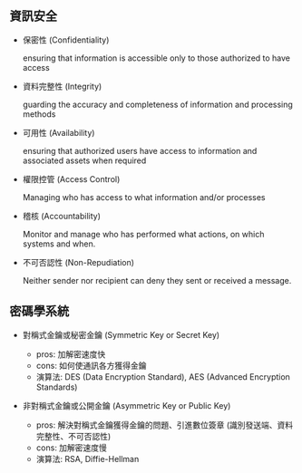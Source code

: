 ## 資訊安全

  - 保密性 (Confidentiality)
  
       ensuring that information is accessible only to those authorized to have access
  
  - 資料完整性 (Integrity)
  
       guarding the accuracy and completeness of information and processing methods
  
  - 可用性 (Availability)
  
       ensuring that authorized users have access to information and associated assets when required

  - 權限控管 (Access Control)
  
       Managing who has access to what information and/or processes

  - 稽核 (Accountability)
  
       Monitor and manage who has performed what actions, on which systems and when.

  - 不可否認性 (Non-Repudiation)
  
       Neither sender nor recipient can deny they sent or received a message.

## 密碼學系統

  - 對稱式金鑰或秘密金鑰 (Symmetric Key or Secret Key)
    - pros: 加解密速度快
    - cons: 如何使通訊各方獲得金鑰
    - 演算法: DES (Data Encryption Standard), AES (Advanced Encryption Standards)
    
  - 非對稱式金鑰或公開金鑰 (Asymmetric Key or Public Key)
    - pros: 解決對稱式金鑰獲得金鑰的問題、引進數位簽章 (識別發送端、資料完整性、不可否認性)
    - cons: 加解密速度慢
    - 演算法: RSA, Diffie-Hellman
